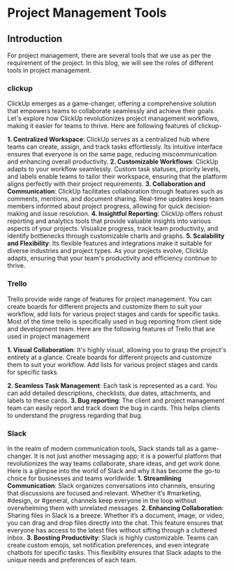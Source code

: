 # Project Management Tools

## Introduction
For project management, there are several tools that we use as per the requirement of the project. In this blog, we will see the roles of different tools in project management.

### clickup
ClickUp emerges as a game-changer, offering a comprehensive solution that empowers teams to collaborate seamlessly and achieve their goals. Let's explore how ClickUp revolutionizes project management workflows, making it easier for teams to thrive. Here are following features of clickup-

**1. Centralized Workspace**: ClickUp serves as a centralized hub where teams can create, assign, and track tasks effortlessly. Its intuitive interface ensures that everyone is on the same page, reducing miscommunication and enhancing overall productivity.
**2. Customizable Workflows**: ClickUp adapts to your workflow seamlessly. Custom task statuses, priority levels, and labels enable teams to tailor their workspace, ensuring that the platform aligns perfectly with their project requirements.
**3. Collaboration and Communication**: ClickUp facilitates collaboration through features such as comments, mentions, and document sharing. Real-time updates keep team members informed about project progress, allowing for quick decision-making and issue resolution.
**4. Insightful Reporting**: ClickUp offers robust reporting and analytics tools that provide valuable insights into various aspects of your projects. Visualize progress, track team productivity, and identify bottlenecks through customizable charts and graphs.
**5. Scalability and Flexibility**: Its flexible features and integrations make it suitable for diverse industries and project types. As your projects evolve, ClickUp adapts, ensuring that your team's productivity and efficiency continue to thrive.

### Trello

Trello provide wide range of features for project management. You can create boards for different projects and customize them to suit your workflow,  add lists for various project stages and cards for specific tasks. Most of the time trello is specifically used in bug reporting from client side and development team. Here are the following features of Trello that are used in project management

**1. Visual Collaboration**:  It's highly visual, allowing you to grasp the project's entirety at a glance. Create boards for different projects and customize them to suit your workflow. Add lists for various project stages and cards for specific tasks.

**2. Seamless Task Management**: Each task is represented as a card. You can add detailed descriptions, checklists, due dates, attachments, and labels
to these cards.
**3. Bug reporting**: The client and project management team can easily report and track down the bug in cards. This helps clients to understand the progress regarding that bug.

### Slack
In the realm of modern communication tools, Slack stands tall as a game-changer. It is not just another messaging app; it is a powerful platform that revolutionizes the way teams collaborate, share ideas, and get work done. Here is a glimpse into the world of Slack and why it has become the go-to choice for businesses and teams worldwide:
**1. Streamlining Communication**: Slack organizes conversations into channels, ensuring that discussions are focused and relevant. Whether it’s #marketing, #design, or #general, channels keep everyone in the loop without overwhelming them with unrelated messages.
**2. Enhancing Collaboration**: Sharing files in Slack is a breeze. Whether it’s a document, image, or video, you can drag and drop files directly into the chat. This feature ensures that everyone has access to the latest files without sifting through a cluttered inbox.
**3. Boosting Productivity**:  Slack is highly customizable. Teams can create custom emojis, set notification preferences, and even integrate chatbots for specific tasks. This flexibility ensures that Slack adapts to the unique needs and preferences of each team.

